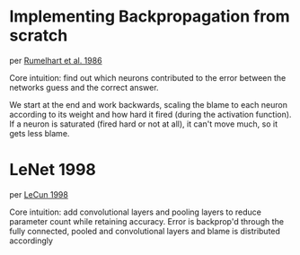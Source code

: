 # Implementing Backpropagation from scratch

per [Rumelhart et al. 1986](https://gwern.net/doc/ai/nn/1986-rumelhart-2.pdf)

Core intuition: find out which neurons contributed to the error between the networks guess and the correct answer.

We start at the end and work backwards, scaling the blame to each neuron according to its weight and how hard it fired (during the activation function). If a neuron is saturated (fired hard or not at all), it can't move much, so it gets less blame.

# LeNet 1998

per [LeCun 1998](http://vision.stanford.edu/cs598_spring07/papers/Lecun98.pdf)

Core intuition: add convolutional layers and pooling layers to reduce parameter count while retaining accuracy. Error is backprop'd through the fully connected, pooled and convolutional layers and blame is distributed accordingly
